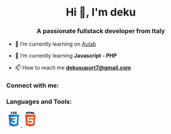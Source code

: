 <h1 align="center">Hi 👋, I'm deku</h1>
<h3 align="center">A passionate fullstack developer from Italy</h3>

- 🔭 I’m currently learning on [Aulab](https://aulab.it/)

- 🌱 I’m currently learning **Javascript - PHP**

- 📫 How to reach me **dekusuport7@gmail.com**

<h3 align="left">Connect with me:</h3>
<p align="left">
</p>

<h3 align="left">Languages and Tools:</h3>
<p align="left"> <a href="https://www.w3schools.com/css/" target="_blank" rel="noreferrer"> <img src="https://raw.githubusercontent.com/devicons/devicon/master/icons/css3/css3-original-wordmark.svg" alt="css3" width="40" height="40"/> </a> <a href="https://www.w3.org/html/" target="_blank" rel="noreferrer"> <img src="https://raw.githubusercontent.com/devicons/devicon/master/icons/html5/html5-original-wordmark.svg" alt="html5" width="40" height="40"/> </a> </p>
